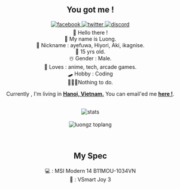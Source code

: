 
<div align="center">
<h2>You got me !</h2>
<a href="https://facebook.com/luongluvlamy" target="_blank">
<img src=https://img.shields.io/badge/facebook-%2300acee.svg?color=405DE6&style=for-the-badge&logo=facebook&logoColor=whitee alt=facebook style="margin-bottom: 5px;" />
</a>
<a href="https://twitter.com/ayefuwa" target="_blank">
<img src=https://img.shields.io/badge/twitter-%2300acee.svg?color=1DA1F2&style=for-the-badge&logo=twitter&logoColor=white alt=twitter style="margin-bottom: 5px;" />
</a>
<a href="https://lookup.guru/673447795843399690" target="_blank">
<img src=https://img.shields.io/badge/discord-%2300acee.svg?color=405DE6&style=for-the-badge&logo=discord&logoColor=white alt=discord style="margin-bottom: 5px;" />
</a>
<div align="center">
👋 Hello there !
<div align="center">
👦 My name is Luong.
<div align="center">
🙈 Nickname : ayefuwa, Hiyori, Aki, ikagnise.
<div align="center">
🎂 15 yrs old.
<div align="center">
☃️ Gender : Male.
<div align="center">
  💓 Loves : anime, tech, arcade games.
  <div align="center">
  🛹 Hobby : Coding
  <div align="center">
  👨🏻‍💻Nothing to do. 
<br />

 Currently , I'm living in **[Hanoi, Vietnam.](https://en.wikipedia.org/wiki/Hanoi)**
You can email'ed me <a href="mailto:trandinhluong2411@gmail.com"><b>here !</b></a>.
<br />
<br />

<img align="center" src="https://github-readme-stats.vercel.app/api?username=luongz&include_all_commits=true&count_private=true&show_icons=true&line_height=30&title_color=CDB4DB&icon_color=CDB4DB&text_color=D3D3D3&bg_color=0A0A0A" alt="stats">
<br />
<br />
<img src="https://github-readme-stats.vercel.app/api/top-langs/?username=luongz&layout=compact&theme=dark&bg_color=0A0A0A" alt="luongz toplang"/>
<br />
<br />
<br />
<div align="center">
<h2>My Spec</h2>
💻 : MSI Modern 14 B11MOU-1034VN
<div align="center">
📱 : VSmart Joy 3

